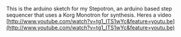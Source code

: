 This is the arduino sketch for my Stepotron, an arduino based step sequencer that uses a Korg Monotron for synthesis.  Heres a video [http://www.youtube.com/watch?v=tg1_ITS1wYc&feature=youtu.be](http://www.youtube.com/watch?v=tg1_ITS1wYc&feature=youtu.be)

